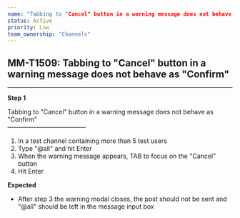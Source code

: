 ```yaml
---
name: "Tabbing to "Cancel" button in a warning message does not behave as "Confirm""
status: Active
priority: Low
team_ownership: "Channels"
---
```


## MM-T1509: Tabbing to "Cancel" button in a warning message does not behave as "Confirm"

---

**Step 1**

Tabbing to "Cancel" button in a warning message does not behave as "Confirm"\
–––––––––––––––––––––––––

1. In a test channel containing more than 5 test users
2. Type "@all" and hit Enter
3. When the warning message appears, TAB to focus on the "Cancel" button
4. Hit Enter

**Expected**

- After step 3 the warning modal closes, the post should not be sent and "@all" should be left in the message input box
